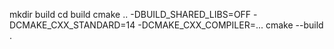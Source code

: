 mkdir build
cd build
cmake .. -DBUILD_SHARED_LIBS=OFF -DCMAKE_CXX_STANDARD=14 -DCMAKE_CXX_COMPILER=...
cmake --build .
